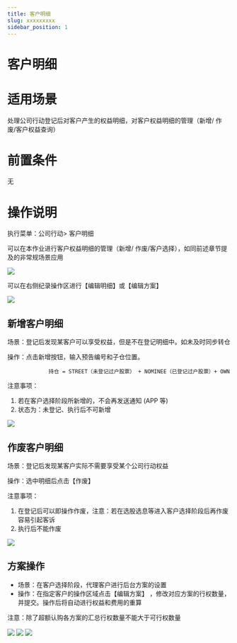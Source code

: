 ```yaml
---
title: 客户明细
slug: xxxxxxxxx
sidebar_position: 1
---
```



# 客户明细

# 适用场景

处理公司行动登记后对客户产生的权益明细，对客户权益明细的管理（新增/ 作废/客户权益查询）

# 前置条件

无

# 操作说明

执行菜单：公司行动&gt; 客户明细 

可以在本作业进行客户权益明细的管理（新增/ 作废/客户选择），如同前述章节提及的非常规场景应用

<img src="/assets/JfptbIIF6obJtNxAu4Zc3a1tnog.png" src-width="3328" src-height="1604" align="center"/>

可以在右侧纪录操作区进行【编辑明细】或【编辑方案】

<img src="/assets/JkP4b8LXooETj2xyvAic4RZGnOg.png" src-width="1687" src-height="785" align="center"/>

 

## **新增客户明细**

场景：登记后发现某客户可以享受权益，但是不在登记明细中。如未及时同步转仓 

操作：点击新增按钮，输入预告编号和子仓位置。

                 持仓 = STREET（未登记过户股票） + NOMINEE（已登记过户股票）+ OWN 

 注意事项： 

1. 若在客户选择阶段所新增的，不会再发送通知 (APP 等)
2. 状态为：未登记、执行后不可新增 

<img src="/assets/NZEJbMYBFoUURsx97tTc3reknAg.png" src-width="3408" src-height="1324" align="center"/>

## **作废客户明细**

场景：登记后发现某客户实际不需要享受某个公司行动权益 

操作：选中明细后点击【作废】 

注意事项： 

1. 在登记后可以即操作作废，注意：若在选股选息等进入客户选择阶段后再作废容易引起客诉 
2. 执行后不能作废

<img src="/assets/QpaYbKAdwoO5WqxUeMscWGW6n2f.png" src-width="3382" src-height="1424" align="center"/>

## **方案操作**

- 场景：在客户选择阶段，代理客户进行后台方案的设置 
- 操作：在指定客户的操作区域点击【编辑方案】 ，修改对应方案的行权数量，并提交。操作后将自动进行权益和费用的重算 

注意：除了超额认购各方案的汇总行权数量不能大于可行权数量

<img src="/assets/UVfybwm58oUjSBxbSP5czVevnde.png" src-width="3386" src-height="1336" align="center"/>

<img src="/assets/VumKb5QPkocAJuxndHjcDuVbnZc.png" src-width="3400" src-height="1280" align="center"/>

<img src="/assets/RumebXp9Eog1x5xJWrvcgelnnuc.png" src-width="3088" src-height="1078" align="center"/>


